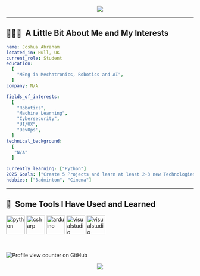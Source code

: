 <p align="center">
  <img src=https://capsule-render.vercel.app/api?type=waving&height=150&color=gradient&text=Hey,%20Everyone!&descAlign=50"/>
</p>

---

<h2> 👨🏻‍💻 &nbsp;A Little Bit About Me and My Interests</h2>

```yaml
name: Joshua Abraham
located_in: Hull, UK
current_role: Student
education:
  [
    "MEng in Mechatronics, Robotics and AI",
  ]
company: N/A

fields_of_interests:
  [
    "Robotics",
    "Machine Learning",
    "Cybersecurity",
    "UI/UX",
    "DevOps",
  ]
technical_background:
  [
   "N/A"
  ]
  
currently_learning: ["Python"]
2025 Goals: ["Create 5 Projects and learn at least 2-3 new Technologies."]
hobbies: ["Badminton", "Cinema"]
```
  
---  
  
<h2> 🚀 &nbsp;Some Tools I Have Used and Learned</h2>
<p align="left">
<img src="https://cdn.jsdelivr.net/gh/devicons/devicon@latest/icons/python/python-original.svg" alt="python" width="50" height="50"/>
<img src="https://cdn.jsdelivr.net/gh/devicons/devicon@latest/icons/csharp/csharp-original.svg" alt="csharp" width="50" height="50"/>
<img src="https://cdn.jsdelivr.net/gh/devicons/devicon@latest/icons/arduino/arduino-original-wordmark.svg" alt="arduino" width="50" height="50"/>
<img src="https://cdn.jsdelivr.net/gh/devicons/devicon@latest/icons/visualstudio/visualstudio-original.svg" alt="visualstudio" width="50" height="50"/>
<img src="https://cdn.jsdelivr.net/gh/devicons/devicon@latest/icons/vscode/vscode-original.svg" alt="visualstudio" width="50" height="50"/>        
</p>

<br>

![Profile view counter on GitHub](https://komarev.com/ghpvc/?username=joshuaa44)


<p align="center">
  <img src="https://capsule-render.vercel.app/api?type=waving&height=150&color=gradient&section=footer"/>
</p>

<!--
          
**joshuaa44/joshuaa44** is a ✨ _special_ ✨ repository because its `README.md` (this file) appears on your GitHub profile.
